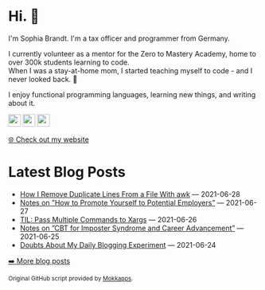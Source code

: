 <h1>Hi. 👋</h1>
<p>I'm Sophia Brandt. I'm a tax officer and programmer from Germany.</p>
<p>I currently volunteer as a mentor for the Zero to Mastery Academy, home to over 300k students learning to code.<br>
When I was a stay-at-home mom, I started teaching myself to code - and I never looked back. 💜</p>
<p>I enjoy functional programming languages, learning new things, and writing about it.</p>
<p><a href="https://www.twitter.com/hisophiabrandt"><img src="https://img.shields.io/badge/twitter-%231DA1F2.svg?&style=for-the-badge&logo=twitter&logoColor=white" height=25></a> <a href="https://www.linkedin.com/in/sophiabrandt"><img src="https://img.shields.io/badge/linkedin-%230077B5.svg?&style=for-the-badge&logo=linkedin&logoColor=white" height=25></a> <a href="https://dev.to/sophiabrandt"><img src="https://img.shields.io/badge/DEV.TO-%230A0A0A.svg?&style=for-the-badge&logo=dev-dot-to&logoColor=white" height=25></a></p>
<p><a href="https://www.sophiabrandt.com">🌐 Check out my website</a></p>
<h1>Latest Blog Posts</h1>
  <ul>
    <li><a href=https://www.rockyourcode.com/how-i-remove-duplicate-lines-from-a-file-with-awk/>How I Remove Duplicate Lines From a File With awk</a> — 2021-06-28</li><li><a href=https://www.rockyourcode.com/notes-on-how-to-promote-yourself-to-potential-employers/>Notes on ”How to Promote Yourself to Potential Employers”</a> — 2021-06-27</li><li><a href=https://www.rockyourcode.com/til-pass-multiple-commands-to-xargs/>TIL: Pass Multiple Commands to Xargs</a> — 2021-06-26</li><li><a href=https://www.rockyourcode.com/notes-on-cbt-for-imposter-syndrome-and-career-advancement/>Notes on ”CBT for Imposter Syndrome and Career Advancement”</a> — 2021-06-25</li><li><a href=https://www.rockyourcode.com/doubts-about-my-daily-blogging-experiment/>Doubts About My Daily Blogging Experiment</a> — 2021-06-24</li>
  </ul>
<p><a href="https://www.rockyourcode.com">➡️ More blog posts</a></p>
<p><small>Original GitHub script provided by <a href="https://github.com/Mokkapps">Mokkapps</a>.</small></p>
